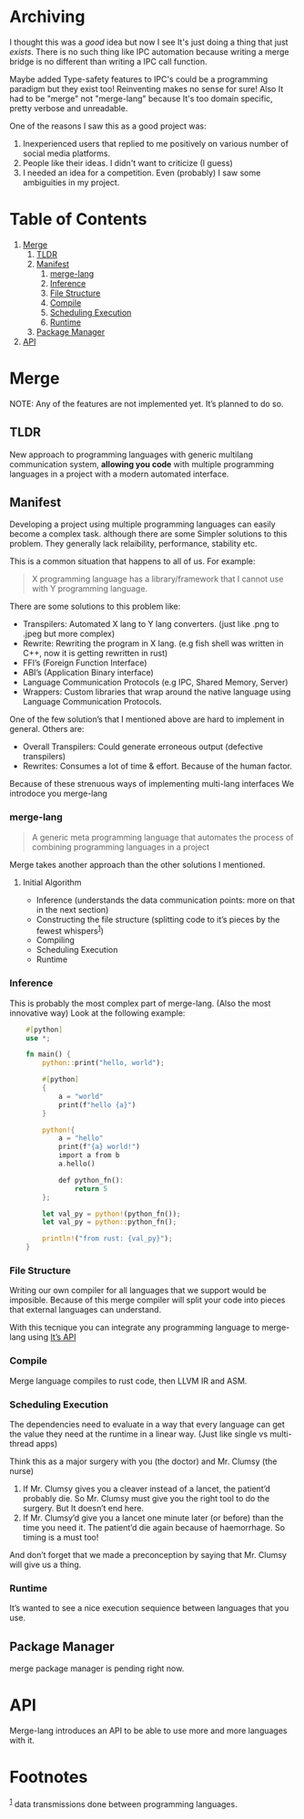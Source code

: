 # Archiving

I thought this was a *good* idea but now I see It's just doing a thing that just *exists*.
There is no such thing like IPC automation because writing a merge bridge is no different than writing
a IPC call function.

Maybe added Type-safety features to IPC's could be a programming paradigm but they exist too!
Reinventing makes no sense for sure! Also It had to be "merge" not "merge-lang" because It's too
domain specific, pretty verbose and unreadable.

One of the reasons I saw this as a good project was:

1. Inexperienced users that replied to me positively on various number of social media platforms.
2. People like their ideas. I didn't want to criticize (I guess)
3. I needed an idea for a competition. Even (probably) I saw some ambiguities in my project.

# Table of Contents

1. [Merge](#orgb4c558b)
   1. [TLDR](#orgf5f92b8)
   2. [Manifest](#org0f104fe)
      1. [merge-lang](#orgf8434b5)
      2. [Inference](#org1bec098)
      3. [File Structure](#org86b962f)
      4. [Compile](#orgb927527)
      5. [Scheduling Execution](#org30af63e)
      6. [Runtime](#orgd5a7a24)
   3. [Package Manager](#org6dcf354)
2. [API](#orgc126164)

<a id="orgb4c558b"></a>

# Merge

NOTE: Any of the features are not implemented yet. It&rsquo;s planned to do so.

<a id="orgf5f92b8"></a>

## TLDR

New approach to programming languages with generic multilang communication
system, **allowing you code** with multiple programming languages in a project
with a modern automated interface.

<a id="org0f104fe"></a>

## Manifest

Developing a project using multiple programming languages can easily become a
complex task. although there are some Simpler solutions to this problem. They
generally lack relaibility, performance, stability etc.

This is a common situation that happens to all of us. For example:

> X programming language has a library/framework that I cannot use with Y
> programming language.

There are some solutions to this problem like:

- Transpilers: Automated X lang to Y lang converters. (just like .png to .jpeg
  but more complex)
- Rewrite: Rewriting the program in X lang. (e.g fish shell was written in C++,
  now it is getting rewritten in rust)
- FFI&rsquo;s (Foreign Function Interface)
- ABI&rsquo;s (Application Binary interface)
- Language Communication Protocols (e.g IPC, Shared Memory, Server)
- Wrappers: Custom libraries that wrap around the native language using Language
  Communication Protocols.

One of the few solution&rsquo;s that I mentioned above are hard to implement in
general. Others are:

- Overall Transpilers: Could generate erroneous output (defective transpilers)
- Rewrites: Consumes a lot of time & effort. Because of the human factor.

Because of these strenuous ways of implementing multi-lang interfaces We
introdoce you merge-lang

<a id="orgf8434b5"></a>

### merge-lang

> A generic meta programming language that automates the process of combining
> programming languages in a project

Merge takes another approach than the other solutions I mentioned.

1. Initial Algorithm

   - Inference (understands the data communication points: more on that in the
     next section)
   - Constructing the file structure (splitting code to it&rsquo;s pieces by the
     fewest
     whispers<sup><a id="fnr.1" class="footref" href="#fn.1" role="doc-backlink">1</a></sup>)
   - Compiling
   - Scheduling Execution
   - Runtime

<a id="org1bec098"></a>

### Inference

This is probably the most complex part of merge-lang. (Also the most innovative
way) Look at the following example:

```rust
    #[python]
    use *;

    fn main() {
        python::print("hello, world");

        #[python]
        {
            a = "world"
            print(f"hello {a}")
        }

        python!{
            a = "hello"
            print(f"{a} world!")
            import a from b
            a.hello()

            def python_fn():
                return 5
        };

        let val_py = python!(python_fn());
        let val_py = python::python_fn();

        println!("from rust: {val_py}");
    }
```

<a id="org86b962f"></a>

### File Structure

Writing our own compiler for all languages that we support would be imposible.
Because of this merge compiler will split your code into pieces that external
languages can understand.

With this tecnique you can integrate any programming language to merge-lang
using [It&rsquo;s API](#orgc126164)

<a id="orgb927527"></a>

### Compile

Merge language compiles to rust code, then LLVM IR and ASM.

<a id="org30af63e"></a>

### Scheduling Execution

The dependencies need to evaluate in a way that every language can get the value
they need at the runtime in a linear way. (Just like single vs multi-thread
apps)

Think this as a major surgery with you (the doctor) and Mr. Clumsy (the nurse)

1. If Mr. Clumsy gives you a cleaver instead of a lancet, the patient&rsquo;d
   probably die. So Mr. Clumsy must give you the right tool to do the surgery.
   But It doesn&rsquo;t end here.
2. If Mr. Clumsy&rsquo;d give you a lancet one minute later (or before) than the
   time you need it. The patient&rsquo;d die again because of haemorrhage. So
   timing is a must too!

And don&rsquo;t forget that we made a preconception by saying that Mr. Clumsy
will give us a thing.

<a id="orgd5a7a24"></a>

### Runtime

It&rsquo;s wanted to see a nice execution sequience between languages that you
use.

<a id="org6dcf354"></a>

## Package Manager

merge package manager is pending right now.

<a id="orgc126164"></a>

# API

Merge-lang introduces an API to be able to use more and more languages with it.

# Footnotes

<sup><a id="fn.1" href="#fnr.1">1</a></sup> data transmissions done between
programming languages.

```
```
